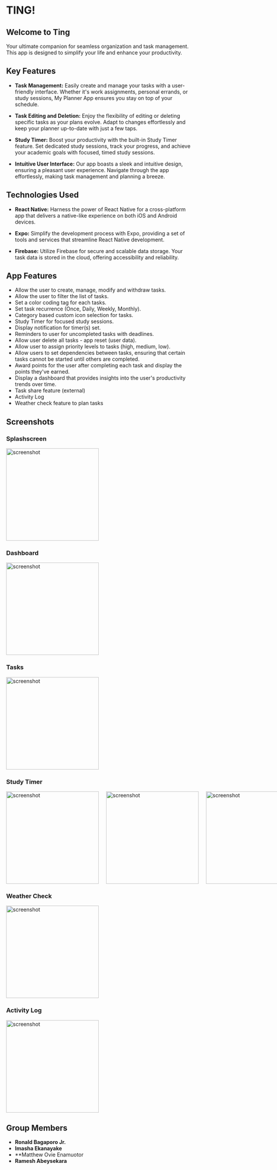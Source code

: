 # TING!

## Welcome to Ting

Your ultimate companion for seamless organization and task management. This app is designed to simplify your life and enhance your productivity.

## Key Features

- **Task Management:**
  Easily create and manage your tasks with a user-friendly interface. Whether it's work assignments, personal errands, or study sessions, My Planner App ensures you stay on top of your schedule.

- **Task Editing and Deletion:**
  Enjoy the flexibility of editing or deleting specific tasks as your plans evolve. Adapt to changes effortlessly and keep your planner up-to-date with just a few taps.

- **Study Timer:**
  Boost your productivity with the built-in Study Timer feature. Set dedicated study sessions, track your progress, and achieve your academic goals with focused, timed study sessions.

- **Intuitive User Interface:**
  Our app boasts a sleek and intuitive design, ensuring a pleasant user experience. Navigate through the app effortlessly, making task management and planning a breeze.

## Technologies Used

- **React Native:**
  Harness the power of React Native for a cross-platform app that delivers a native-like experience on both iOS and Android devices.

- **Expo:**
  Simplify the development process with Expo, providing a set of tools and services that streamline React Native development.

- **Firebase:**
  Utilize Firebase for secure and scalable data storage. Your task data is stored in the cloud, offering accessibility and reliability.

## App Features

- Allow the user to create, manage, modify and withdraw tasks.
- Allow the user to filter the list of tasks.
- Set a color coding tag for each tasks.
- Set task recurrence (Once, Daily, Weekly, Monthly).
- Category based custom icon selection for tasks.
- Study Timer for focused study sessions.
- Display notification for timer(s) set.
- Reminders to user for uncompleted tasks with deadlines.
- Allow user delete all tasks - app reset (user data).
- Allow user to assign priority levels to tasks (high, medium, low).
- Allow users to set dependencies between tasks, ensuring that certain tasks cannot be started until others are completed.
- Award points for the user after completing each task and display the points they've earned.
- Display a dashboard that provides insights into the user's productivity trends over time.
- Task share feature (external)
- Activity Log
- Weather check feature to plan tasks

## Screenshots

### Splashscreen

<div style="display: flex; flex-direction: row; gap: 20px;">
  <img src="./assets/splashscreen.png" width="250px" alt="screenshot">
</div>

### Dashboard

<div style="display: flex; flex-direction: row; gap: 20px;">
  <img src="./assets/dashboard.png" width="250px" alt="screenshot">
</div>

### Tasks

<div style="display: flex; flex-direction: row; gap: 20px;">
  <img src="./assets/tasks.png" width="250px" alt="screenshot">
</div>

### Study Timer

<div style="display: flex; flex-direction: row; gap: 20px;">
  <img src="./assets/timer.png" width="250px" alt="screenshot">
  <img src="./assets/timer-2.png" width="250px" alt="screenshot">
  <img src="./assets/timer-3.png" width="250px" alt="screenshot">
</div>

### Weather Check

<div style="display: flex; flex-direction: row; gap: 20px;">
  <img src="./assets/weather.png" width="250px" alt="screenshot">
</div>

### Activity Log

<div style="display: flex; flex-direction: row; gap: 20px;">
  <img src="./assets/activity.png" width="250px" alt="screenshot">
</div>

## Group Members

- **Ronald Bagaporo Jr.**
- **Imasha Ekanayake** 
- **Matthew Ovie Enamuotor
- **Ramesh Abeysekara**

